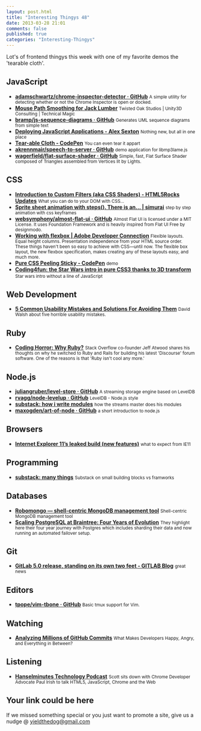 ```yaml
--- 
layout: post.html 
title: "Interesting Thingys 48" 
date: 2013-03-28 21:01
comments: false 
published: true 
categories: "Interesting-Thingys" 
--- 
```


Lot's of frontend thingys this week with one of my favorite demos the 'tearable cloth'.

<!-- More -->

## JavaScript

- **[adamschwartz/chrome-inspector-detector · GitHub](https://github.com/adamschwartz/chrome-inspector-detector)**
    <small>A simple utility for detecting whether or not the Chrome Inspector is open or docked.</small>
- **[Mouse Path Smoothing for Jack Lumber](http://twistedoakstudios.com/blog/Post3138_mouse-path-smoothing-for-jack-lumber)**
    <small>Twisted Oak Studios | Unity3D Consulting | Technical Magic</small>
- **[bramp/js-sequence-diagrams · GitHub](https://github.com/bramp/js-sequence-diagrams)**
    <small>Generates UML sequence diagrams from simple text</small>
- **[Deploying JavaScript Applications - Alex Sexton](http://alexsexton.com/blog/2013/03/deploying-javascript-applications/)**
    <small>Nothing new, but all in one place</small>
- **[Tear-able Cloth - CodePen](http://codepen.io/stuffit/pen/KrAwx)**
    <small>You can even tear it appart</small>
- **[akrennmair/speech-to-server · GitHub](https://github.com/akrennmair/speech-to-server)**
    <small>demo application for libmp3lame.js</small>
- **[wagerfield/flat-surface-shader · GitHub](https://github.com/wagerfield/flat-surface-shader)**
    <small>Simple, fast, Flat Surface Shader composed of Triangles assembled from Vertices lit by Lights.</small>
 
## CSS

- **[Introduction to Custom Filters (aka CSS Shaders) - HTML5Rocks Updates](http://updates.html5rocks.com/2013/03/Introduction-to-Custom-Filters-aka-CSS-Shaders)**
    <small>What you can do to your DOM with CSS...</small>
- **[Sprite sheet animation with steps(). There is an... | simurai](http://simurai.com/post/37075268994/steps-animation)**
    <small>step by step animation with css keyframes</small>
- **[websymphony/almost-flat-ui · GitHub](https://github.com/websymphony/almost-flat-ui)**
    <small>Almost Flat UI is licensed under a MIT License. It uses Foundation Framework and is heavily inspired from Flat UI Free by designmodo.</small>
- **[Working with flexbox | Adobe Developer Connection](http://www.adobe.com/devnet/html5/articles/working-with-flexbox-the-new-spec.html)**
    <small>Flexible layouts. Equal height columns. Presentation independence from your HTML source order. These things haven't been so easy to achieve with CSS—until now. The flexible box layout, the new flexbox specification, makes creating any of these layouts easy, and much more.</small>
- **[Pure CSS Peeling Sticky - CodePen](http://codepen.io/patrickkunka/pen/axEgL)**
    <small>demo</small>
- **[Coding4fun: the Star Wars intro in pure CSS3 thanks to 3D transform](http://blogs.msdn.com/b/davrous/archive/2013/02/25/coding4fun-the-star-wars-intro-in-pure-css3-thanks-to-3dt-amp-animations.aspx)**
    <small>Star wars intro without a line of JavaScript</small>
 
## Web Development

- **[5 Common Usability Mistakes and Solutions For Avoiding Them](http://davidwalsh.name/common-usability-mistakes)**
    <small>David Walsh about five horrible usability mistakes.</small>
 
## Ruby

- **[Coding Horror: Why Ruby?](http://www.codinghorror.com/blog/2013/03/why-ruby.html)**
    <small>Stack Overflow co-founder Jeff Atwood shares his thoughts on why he switched to Ruby and Rails for building his latest 'Discourse' forum software. One of the reasons is that 'Ruby isn't cool any more.'</small>
 
## Node.js

- **[juliangruber/level-store · GitHub](https://github.com/juliangruber/level-store)**
    <small>A streaming storage engine based on LevelDB</small>
- **[rvagg/node-levelup · GitHub](https://github.com/rvagg/node-levelup)**
    <small>LevelDB - Node.js style</small>
- **[substack: how i write modules](http://substack.net/how_I_write_modules)**
    <small>how the streams master does his modules</small>
- **[maxogden/art-of-node · GitHub](https://github.com/maxogden/art-of-node#art-of-node)**
    <small>a short introduction to node.js</small>
 
## Browsers

- **[Internet Explorer 11’s leaked build (new features)](http://fremycompany.com/BG/2013/Internet-Explorer-11-rsquo-s-leaked-build-395/)**
    <small>what to expect from IE11</small>
 
## Programming

- **[substack: many things](http://substack.net/many_things)**
    <small>Substack on small building blocks vs framworks</small>
 
## Databases

- **[Robomongo — shell-centric MongoDB management tool](http://www.robomongo.org/)**
    <small>Shell-centric MongoDB management tool</small>
- **[Scaling PostgreSQL at Braintree: Four Years of Evolution](https://www.braintreepayments.com/braintrust/scaling-postgresql-at-braintree-four-years-of-evolution)**
    <small>They highlight here their four year journey with Postgres which includes sharding their data and now running an automated failover setup.</small>
 
## Git

- **[GitLab 5.0 release, standing on its own two feet - GITLAB Blog](http://blog.gitlab.org/gitlab-5-dot-0-has-been-released/)**
    <small>great news</small>
 
## Editors

- **[tpope/vim-tbone · GitHub](https://github.com/tpope/vim-tbone)**
    <small>Basic tmux support for Vim.</small>
 
## Watching

- **[Analyzing Millions of GitHub Commits](https://www.youtube.com/watch?v=U_LNo_cSc70)**
    <small>What Makes Developers Happy, Angry, and Everything in Between?</small>
 
## Listening

- **[Hanselminutes Technology Podcast](http://www.hanselminutes.com/363/html5-javascript-chrome-and-the-web-platform-with-paul-irish)**
    <small>Scott sits down with Chrome Developer Advocate Paul Irish to talk HTML5, JavaScript, Chrome and the Web</small>
 
## Your link could be here

If we missed something special or you just want to promote a site, give us a nudge @ <a href='&#109;&#97;&#105;&#108;t&#111;&#58;%7&#57;&#105;eld&#116;%68%65do%67&#64;gmail&#37;2&#69;c&#37;6&#70;m'>y&#105;eldt&#104;&#101;dog&#64;&#103;mail&#46;&#99;&#111;m</a>
